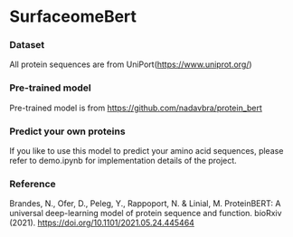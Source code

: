 # SurfaceomeBert

### Dataset
All protein sequences are from UniPort(https://www.uniprot.org/)

### Pre-trained model
Pre-trained model is from https://github.com/nadavbra/protein_bert

### Predict your own proteins
If you like to use this model to predict your amino acid sequences, please refer to demo.ipynb for implementation details of the project.


### Reference
Brandes, N., Ofer, D., Peleg, Y., Rappoport, N. & Linial, M. ProteinBERT: A universal deep-learning model of protein sequence and function. bioRxiv (2021). https://doi.org/10.1101/2021.05.24.445464
